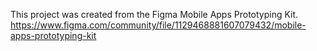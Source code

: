 This project was created from the Figma Mobile Apps Prototyping Kit.
https://www.figma.com/community/file/1129468881607079432/mobile-apps-prototyping-kit
